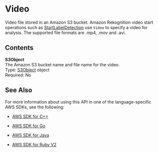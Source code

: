 # Video<a name="API_Video"></a>

Video file stored in an Amazon S3 bucket\. Amazon Rekognition video start operations such as [StartLabelDetection](API_StartLabelDetection.md) use `Video` to specify a video for analysis\. The supported file formats are \.mp4, \.mov and \.avi\.

## Contents<a name="API_Video_Contents"></a>

 **S3Object**   
The Amazon S3 bucket name and file name for the video\.  
Type: [S3Object](API_S3Object.md) object  
Required: No

## See Also<a name="API_Video_SeeAlso"></a>

For more information about using this API in one of the language\-specific AWS SDKs, see the following:

+  [AWS SDK for C\+\+](http://docs.aws.amazon.com/goto/SdkForCpp/rekognition-2016-06-27/Video) 

+  [AWS SDK for Go](http://docs.aws.amazon.com/goto/SdkForGoV1/rekognition-2016-06-27/Video) 

+  [AWS SDK for Java](http://docs.aws.amazon.com/goto/SdkForJava/rekognition-2016-06-27/Video) 

+  [AWS SDK for Ruby V2](http://docs.aws.amazon.com/goto/SdkForRubyV2/rekognition-2016-06-27/Video) 